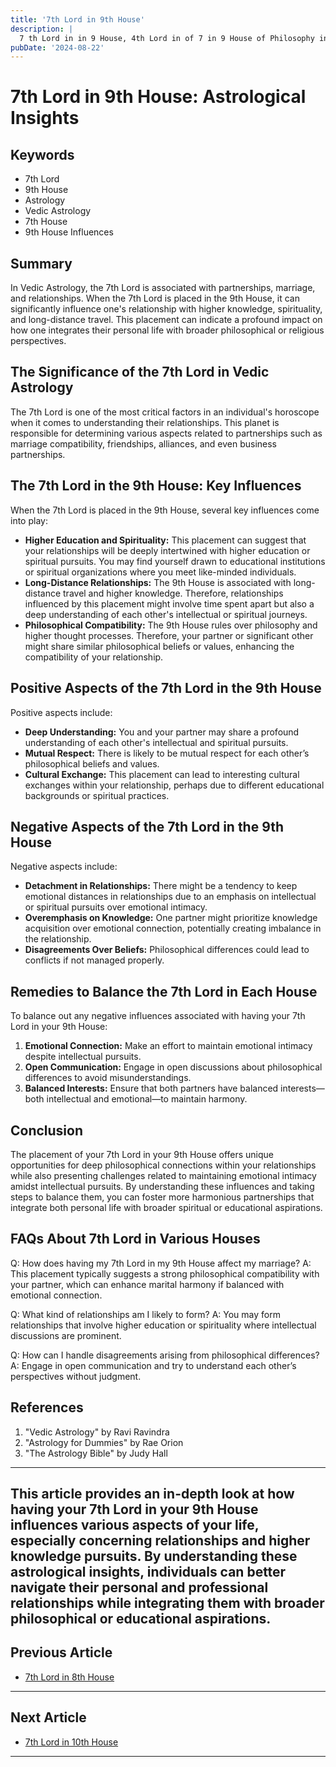 ```yaml
---
title: '7th Lord in 9th House'
description: |
  7 th Lord in in 9 House, 4th Lord in of 7 in 9 House of Philosophy in Vedic astrology
pubDate: '2024-08-22'
---
```


# 7th Lord in 9th House: Astrological Insights

## Keywords
- 7th Lord
- 9th House
- Astrology
- Vedic Astrology
- 7th House
- 9th House Influences

## Summary
In Vedic Astrology, the 7th Lord is associated with partnerships, marriage, and relationships. When the 7th Lord is placed in the 9th House, it can significantly influence one's relationship with higher knowledge, spirituality, and long-distance travel. This placement can indicate a profound impact on how one integrates their personal life with broader philosophical or religious perspectives.

## The Significance of the 7th Lord in Vedic Astrology
The 7th Lord is one of the most critical factors in an individual's horoscope when it comes to understanding their relationships. This planet is responsible for determining various aspects related to partnerships such as marriage compatibility, friendships, alliances, and even business partnerships.

## The 7th Lord in the 9th House: Key Influences
When the 7th Lord is placed in the 9th House, several key influences come into play:
- **Higher Education and Spirituality:** This placement can suggest that your relationships will be deeply intertwined with higher education or spiritual pursuits. You may find yourself drawn to educational institutions or spiritual organizations where you meet like-minded individuals.
- **Long-Distance Relationships:** The 9th House is associated with long-distance travel and higher knowledge. Therefore, relationships influenced by this placement might involve time spent apart but also a deep understanding of each other's intellectual or spiritual journeys.
- **Philosophical Compatibility:** The 9th House rules over philosophy and higher thought processes. Therefore, your partner or significant other might share similar philosophical beliefs or values, enhancing the compatibility of your relationship.

## Positive Aspects of the 7th Lord in the 9th House
Positive aspects include:
- **Deep Understanding:** You and your partner may share a profound understanding of each other's intellectual and spiritual pursuits.
- **Mutual Respect:** There is likely to be mutual respect for each other’s philosophical beliefs and values.
- **Cultural Exchange:** This placement can lead to interesting cultural exchanges within your relationship, perhaps due to different educational backgrounds or spiritual practices.

## Negative Aspects of the 7th Lord in the 9th House
Negative aspects include:
- **Detachment in Relationships:** There might be a tendency to keep emotional distances in relationships due to an emphasis on intellectual or spiritual pursuits over emotional intimacy.
- **Overemphasis on Knowledge:** One partner might prioritize knowledge acquisition over emotional connection, potentially creating imbalance in the relationship.
- **Disagreements Over Beliefs:** Philosophical differences could lead to conflicts if not managed properly.

## Remedies to Balance the 7th Lord in Each House
To balance out any negative influences associated with having your 7th Lord in your 9th House:
1. **Emotional Connection:** Make an effort to maintain emotional intimacy despite intellectual pursuits.
2. **Open Communication:** Engage in open discussions about philosophical differences to avoid misunderstandings.
3. **Balanced Interests:** Ensure that both partners have balanced interests—both intellectual and emotional—to maintain harmony.

## Conclusion
The placement of your 7th Lord in your 9th House offers unique opportunities for deep philosophical connections within your relationships while also presenting challenges related to maintaining emotional intimacy amidst intellectual pursuits. By understanding these influences and taking steps to balance them, you can foster more harmonious partnerships that integrate both personal life with broader spiritual or educational aspirations.

## FAQs About 7th Lord in Various Houses

Q: How does having my 7th Lord in my 9th House affect my marriage?
A: This placement typically suggests a strong philosophical compatibility with your partner, which can enhance marital harmony if balanced with emotional connection.

Q: What kind of relationships am I likely to form?
A: You may form relationships that involve higher education or spirituality where intellectual discussions are prominent.

Q: How can I handle disagreements arising from philosophical differences?
A: Engage in open communication and try to understand each other’s perspectives without judgment.

## References
1. "Vedic Astrology" by Ravi Ravindra
2. "Astrology for Dummies" by Rae Orion
3. "The Astrology Bible" by Judy Hall

---

This article provides an in-depth look at how having your 7th Lord in your 9th House influences various aspects of your life, especially concerning relationships and higher knowledge pursuits. By understanding these astrological insights, individuals can better navigate their personal and professional relationships while integrating them with broader philosophical or educational aspirations.
---

## Previous Article
- [7th Lord in 8th House](/blogs-md/1007_7th_Lord_in_all_Houses/100708_7th_Lord_in_8th_House.md)

---

## Next Article
- [7th Lord in 10th House](/blogs-md/1007_7th_Lord_in_all_Houses/100710_7th_Lord_in_10th_House.md)

---
